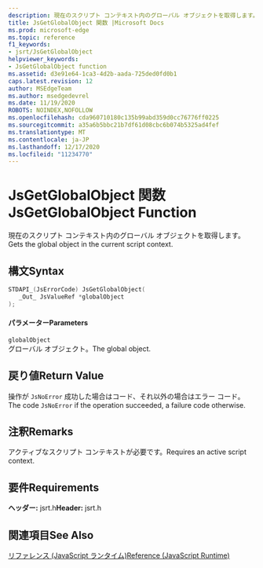 ```yaml
---
description: 現在のスクリプト コンテキスト内のグローバル オブジェクトを取得します。
title: JsGetGlobalObject 関数 |Microsoft Docs
ms.prod: microsoft-edge
ms.topic: reference
f1_keywords:
- jsrt/JsGetGlobalObject
helpviewer_keywords:
- JsGetGlobalObject function
ms.assetid: d3e91e64-1ca3-4d2b-aada-725ded0fd0b1
caps.latest.revision: 12
author: MSEdgeTeam
ms.author: msedgedevrel
ms.date: 11/19/2020
ROBOTS: NOINDEX,NOFOLLOW
ms.openlocfilehash: cda960710180c135b99abd359d0cc76776ff0225
ms.sourcegitcommit: a35a6b5bbc21b7df61d08cbc6b074b5325ad4fef
ms.translationtype: MT
ms.contentlocale: ja-JP
ms.lasthandoff: 12/17/2020
ms.locfileid: "11234770"
---
```

# <span data-ttu-id="3e995-103">JsGetGlobalObject 関数</span><span class="sxs-lookup"><span data-stu-id="3e995-103">JsGetGlobalObject Function</span></span>

<span data-ttu-id="3e995-104">現在のスクリプト コンテキスト内のグローバル オブジェクトを取得します。</span><span class="sxs-lookup"><span data-stu-id="3e995-104">Gets the global object in the current script context.</span></span>  
  
## <span data-ttu-id="3e995-105">構文</span><span class="sxs-lookup"><span data-stu-id="3e995-105">Syntax</span></span>  
  
```cpp  
STDAPI_(JsErrorCode) JsGetGlobalObject(  
   _Out_ JsValueRef *globalObject  
);  
```  
  
#### <span data-ttu-id="3e995-106">パラメーター</span><span class="sxs-lookup"><span data-stu-id="3e995-106">Parameters</span></span>  
 `globalObject`  
 <span data-ttu-id="3e995-107">グローバル オブジェクト。</span><span class="sxs-lookup"><span data-stu-id="3e995-107">The global object.</span></span>  
  
## <span data-ttu-id="3e995-108">戻り値</span><span class="sxs-lookup"><span data-stu-id="3e995-108">Return Value</span></span>  
 <span data-ttu-id="3e995-109">操作が `JsNoError` 成功した場合はコード、それ以外の場合はエラー コード。</span><span class="sxs-lookup"><span data-stu-id="3e995-109">The code `JsNoError` if the operation succeeded, a failure code otherwise.</span></span>  
  
## <span data-ttu-id="3e995-110">注釈</span><span class="sxs-lookup"><span data-stu-id="3e995-110">Remarks</span></span>  
 <span data-ttu-id="3e995-111">アクティブなスクリプト コンテキストが必要です。</span><span class="sxs-lookup"><span data-stu-id="3e995-111">Requires an active script context.</span></span>  
  
## <span data-ttu-id="3e995-112">要件</span><span class="sxs-lookup"><span data-stu-id="3e995-112">Requirements</span></span>  
 <span data-ttu-id="3e995-113">**ヘッダー:** jsrt.h</span><span class="sxs-lookup"><span data-stu-id="3e995-113">**Header:** jsrt.h</span></span>  
  
## <span data-ttu-id="3e995-114">関連項目</span><span class="sxs-lookup"><span data-stu-id="3e995-114">See Also</span></span>  
 [<span data-ttu-id="3e995-115">リファレンス (JavaScript ランタイム)</span><span class="sxs-lookup"><span data-stu-id="3e995-115">Reference (JavaScript Runtime)</span></span>](../chakra-hosting/reference-javascript-runtime.md)
